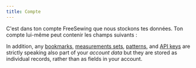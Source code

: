 ```yaml
---
title: Compte
---
```


C'est dans ton compte FreeSewing que nous stockons tes données. Ton compte lui-même peut contenir les champs suivants :

<ReadMore recurse />

In addition, any [bookmarks](/docs/about/site/bookmarks/), [measurements sets](/docs/about/site/sets/), [patterns](/docs/about/site/patterns/), and [API keys](/docs/about/site/apikeys/) are strictly speaking also part of your _account data_ but they are stored as individual records, rather than as fields in your account.
